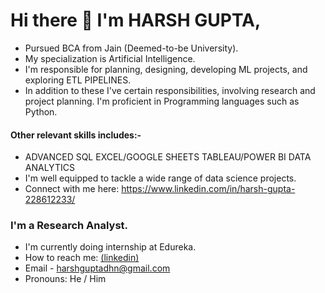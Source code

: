 # Hi there 👋 I'm HARSH GUPTA,
- Pursued BCA from Jain (Deemed-to-be University). 
- My specialization is Artificial Intelligence. 
- I'm responsible for planning, designing, developing ML projects, and exploring ETL PIPELINES. 
- In addition to these I've certain responsibilities, involving research and project planning. I'm proficient in Programming languages such as Python.

#### Other relevant skills includes:-
- ADVANCED SQL EXCEL/GOOGLE SHEETS TABLEAU/POWER BI DATA ANALYTICS
- I'm well equipped to tackle a wide range of data science projects.
- Connect with me here: https://www.linkedin.com/in/harsh-gupta-228612233/


### I'm a Research Analyst.
- I'm currently doing internship at Edureka.
- How to reach me: [(linkedin)](https://www.linkedin.com/in/harsh-gupta-228612233/)
- Email - harshguptadhn@gmail.com
- Pronouns: He / Him


<!---
harshgupta347/harshgupta347 is a ✨ special ✨ repository because its `README.md` (this file) appears on your GitHub profile.
You can click the Preview link to take a look at your changes.
--->

